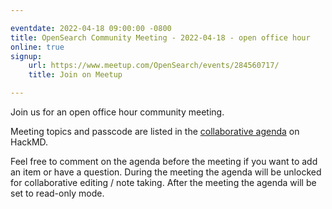 ```yaml
---

eventdate: 2022-04-18 09:00:00 -0800
title: OpenSearch Community Meeting - 2022-04-18 - open office hour
online: true
signup:
    url: https://www.meetup.com/OpenSearch/events/284560717/
    title: Join on Meetup

---
```


Join us for an open office hour community meeting.

Meeting topics and passcode are listed in the [collaborative agenda](https://hackmd.io/@HmdZWaVnQU6M8icdvC5TwQ/SkmA08KZ5) on HackMD.

Feel free to comment on the agenda before the meeting if you want to add an item or have a question.
During the meeting the agenda will be unlocked for collaborative editing / note taking. After the meeting the agenda will be set to read-only mode.
